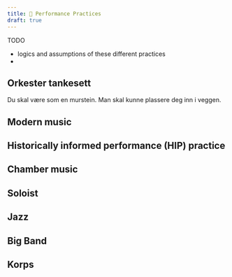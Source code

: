```yaml
---
title: 📖 Performance Practices
draft: true
---
```


TODO
- logics and assumptions of these different practices
- 

## Orkester tankesett

Du skal være som en murstein. Man skal kunne plassere deg inn i veggen.

## Modern music

## Historically informed performance (HIP) practice

## Chamber music

## Soloist

## Jazz

## Big Band

## Korps
